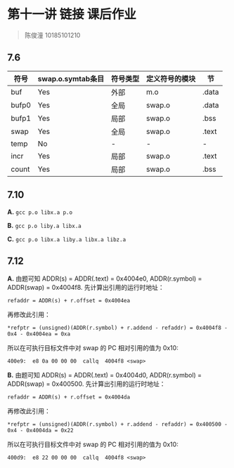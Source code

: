 # 第十一讲 链接 课后作业

> 陈俊潼 10185101210

 ## 7.6

 | 符号  | swap.o.symtab条目 | 符号类型 | 定义符号的模块 | 节    |
 | ----- | ----------------- | -------- | -------------- | ----- |
 | buf   | Yes               | 外部     | m.o            | .data |
 | bufp0 | Yes               | 全局     | swap.o         | .data |
 | bufp1 | Yes               | 局部     | swap.o         | .bss  |
 | swap  | Yes               | 全局     | swap.o         | .text |
 | temp  | No                | -        | -              | -     |
 | incr  | Yes               | 局部     | swap.o         | .text |
 | count | Yes               | 局部     | swap.o         | .bss  |

 ## 7.10

 **A.** `gcc p.o libx.a p.o`

 **B.** `gcc p.o liby.a libx.a`

 **C.** `gcc p.o libx.a liby.a libx.a libz.a`

## 7.12

**A.** 由题可知 ADDR(s) = ADDR(.text) = 0x4004e0, ADDR(r.symbol) = ADDR(swap) = 0x4004f8. 先计算出引用的运行时地址：

`refaddr = ADDR(s) + r.offset = 0x4004ea`

再修改此引用：

`*refptr = (unsigned)(ADDR(r.symbol) + r.addend - refaddr) = 0x4004f8 - 0x4 - 0x4004ea = 0xa`

所以在可执行目标文件中对 swap 的 PC 相对引用的值为 0x10:

`400e9:  e8 0a 00 00 00  callq  4004f8 <swap>`

**B.** 由题可知 ADDR(s) = ADDR(.text) = 0x4004d0, ADDR(r.symbol) = ADDR(swap) = 0x400500. 先计算出引用的运行时地址：

`refaddr = ADDR(s) + r.offset = 0x4004da`

再修改此引用：

`*refptr = (unsigned)(ADDR(r.symbol) + r.addend - refaddr) = 0x400500 - 0x4 - 0x4004da = 0x22`

所以在可执行目标文件中对 swap 的 PC 相对引用的值为 0x10:

`400d9:  e8 22 00 00 00  callq  4004f8 <swap>`